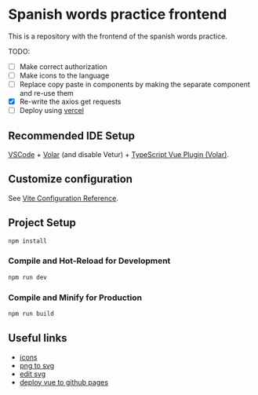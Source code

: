 # Spanish words practice frontend

This is a repository with the frontend of the spanish words practice.

TODO:
- [ ] Make correct authorization
- [ ] Make icons to the language
- [ ] Replace copy paste in components by making the separate component and re-use them
- [X] Re-write the axios get requests
- [ ] Deploy using [vercel](https://vercel.com/)

## Recommended IDE Setup

[VSCode](https://code.visualstudio.com/) + [Volar](https://marketplace.visualstudio.com/items?itemName=Vue.volar) (and disable Vetur) + [TypeScript Vue Plugin (Volar)](https://marketplace.visualstudio.com/items?itemName=Vue.vscode-typescript-vue-plugin).

## Customize configuration

See [Vite Configuration Reference](https://vitejs.dev/config/).

## Project Setup

```sh
npm install
```

### Compile and Hot-Reload for Development

```sh
npm run dev
```

### Compile and Minify for Production

```sh
npm run build
```

## Useful links
* [icons](https://www.flaticon.com/)
* [png to svg](https://www.adobe.com/express/feature/image/convert/png-to-svg)
* [edit svg](https://deeditor.com/)
* [deploy vue to github pages](https://learnvue.co/articles/deploy-vue-to-github-pages)